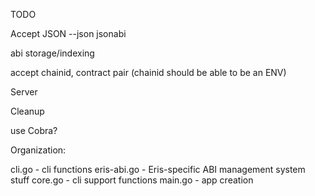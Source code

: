 TODO

Accept JSON --json jsonabi

abi storage/indexing

accept chainid, contract pair (chainid should be able to be an ENV)

Server

Cleanup

use Cobra?

Organization:

cli.go - cli functions
eris-abi.go - Eris-specific ABI management system stuff
core.go - cli support functions
main.go - app creation
